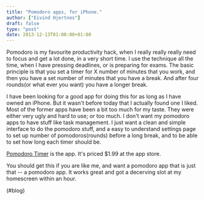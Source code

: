```yaml
---
title: "Pomodoro apps, for iPhone."
author: ["Eivind Hjertnes"]
draft: false
type: "post"
date: 2013-12-13T01:00:00+01:00
---
```


Pomodoro is my favourite productivity hack, when I really really really
need to focus and get a lot done, in a very short time. I use the
technique all the time, when I have pressing deadlines, or is preparing
for exams. The basic principle is that you set a timer for X number of
minutes that you work, and then you have a set number of minutes that
you have a break. And after four rounds(or what ever you want) you have
a longer break.

I have been looking for a good app for doing this for as long as I have
owned an iPhone. But it wasn't before today that I actually found one I
liked. Most of the former apps have been a bit too much for my taste.
They were either very ugly and hard to use; or too much. I don't want my
pomodoro apps to have stuff like task management. I just want a clean
and simple interface to do the pomodoro stuff, and a easy to understand
settings page to set up number of pomodoros(rounds) before a long break,
and to be able to set how long each timer should be.

[Pomodoro
Timer](https://itunes.apple.com/us/app/pomodoro-timer-focus-on-your/id703145045) is the app. It's priced $1.99 at the app store.

You should get this if you are like me, and want a pomodoro app that is
just that -- a pomodoro app. It works great and got a decerving slot at
my homescreen within an hour.

(#blog)
